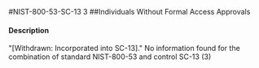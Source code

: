 #NIST-800-53-SC-13 3
##Individuals Without Formal Access  Approvals
#### Description
"[Withdrawn: Incorporated into SC-13]."
No information found for the combination of standard NIST-800-53 and control SC-13 (3)
